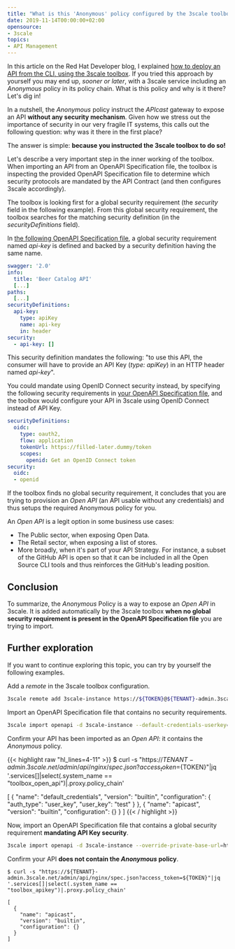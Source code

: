 ```yaml
---
title: "What is this 'Anonymous' policy configured by the 3scale toolbox?"
date: 2019-11-14T00:00:00+02:00
opensource:
- 3scale
topics:
- API Management
---
```


In this article on the Red Hat Developer blog, I explained [how to deploy an API from the CLI, using the 3scale toolbox](https://developers.redhat.com/blog/2019/07/29/3scale-toolbox-deploy-an-api-from-the-cli/).
If you tried this approach by yourself you may end up, *sooner or later*, with a 3scale service including an *Anonymous* policy in its policy chain.
What is this policy and why is it there?
Let's dig in!

<!--more-->

In a nutshell, the *Anonymous* policy instruct the *APIcast* gateway to expose an API **without any security mechanism**.
Given how we stress out the importance of security in our very fragile IT systems, this calls out the following question: why was it there in the first place?

The answer is simple: **because you instructed the 3scale toolbox to do so!**

Let's describe a very important step in the inner working of the toolbox. When importing an API from an OpenAPI Specification file, the toolbox is inspecting the provided OpenAPI Specification file to determine which security protocols are mandated by the API Contract (and then configures 3scale accordingly).

The toolbox is looking first for a global security requirement (the *security* field in the following example). From this global security requirement, the toolbox searches for the matching security definition (in the *securityDefinitions* field).

In [the following OpenAPI Specification file](https://github.com/rh-integration/3scale-toolbox-jenkins-samples/blob/master/saas-usecase-apikey/swagger.yaml), a global security requirement named *api-key* is defined and backed by a security definition having the same name.

```yaml
swagger: '2.0'
info:
  title: 'Beer Catalog API'
  [...]
paths:
  [...]
securityDefinitions:
  api-key:
    type: apiKey
    name: api-key
    in: header
security:
  - api-key: []
```

This security definition mandates the following: "to use this API, the consumer will have to provide an API Key (*type: apiKey*) in an HTTP header named *api-key*".

You could mandate using OpenID Connect security instead, by specifying the following security requirements in [your OpenAPI Specification file](https://github.com/rh-integration/3scale-toolbox-jenkins-samples/blob/master/hybrid-usecase-oidc/swagger.json), and the toolbox would configure your API in 3scale using OpenID Connect instead of API Key.

```yaml
securityDefinitions:
  oidc:
    type: oauth2,
    flow: application
    tokenUrl: https://filled-later.dummy/token
    scopes:
      openid: Get an OpenID Connect token
security:
  oidc:
  - openid
```

If the toolbox finds no global security requirement, it concludes that you are trying to provision an *Open API* (an API usable without any credentials) and thus setups the required Anonymous policy for you.

An *Open API* is a legit option in some business use cases:

- The Public sector, when exposing Open Data.
- The Retail sector, when exposing a list of stores.
- More broadly, when it's part of your API Strategy. For instance, a subset of the GitHub API is open so that it can be included in all the Open Source CLI tools and thus reinforces the GitHub's leading position.

## Conclusion

To summarize, the *Anonymous* Policy is a way to expose an *Open API* in 3scale.
It is added automatically by the 3scale toolbox **when no global security requirement is present in the OpenAPI Specification file** you are trying to import.

## Further exploration

If you want to continue exploring this topic, you can try by yourself the following examples.

Add a *remote* in the 3scale toolbox configuration.

```sh
3scale remote add 3scale-instance https://${TOKEN}@${TENANT}-admin.3scale.net
```

Import an OpenAPI Specification file that contains no security requirements.

```sh
3scale import openapi -d 3scale-instance --default-credentials-userkey=test --override-private-base-url=http://echo-api.3scale.net -t toolbox_open_api https://raw.githubusercontent.com/rh-integration/3scale-toolbox-jenkins-samples/master/hybrid-usecase-open/swagger.json
```

Confirm your API has been imported as an *Open API*: it contains the *Anonymous* policy.

{{< highlight raw "hl_lines=4-11" >}}
$ curl -s "https://${TENANT}-admin.3scale.net/admin/api/nginx/spec.json?access_token=${TOKEN}"|jq '.services[]|select(.system_name == "toolbox_open_api")|.proxy.policy_chain'

[
  {
    "name": "default_credentials",
    "version": "builtin",
    "configuration": {
      "auth_type": "user_key",
      "user_key": "test"
    }
  },
  {
    "name": "apicast",
    "version": "builtin",
    "configuration": {}
  }
]
{{< / highlight >}}

Now, import an OpenAPI Specification file that contains a global security requirement **mandating API Key security**.

```sh
3scale import openapi -d 3scale-instance --override-private-base-url=http://echo-api.3scale.net -t toolbox_apikey https://raw.githubusercontent.com/rh-integration/3scale-toolbox-jenkins-samples/master/saas-usecase-apikey/swagger.yaml
```

Confirm your API **does not contain the *Anonymous* policy**.

```raw
$ curl -s "https://${TENANT}-admin.3scale.net/admin/api/nginx/spec.json?access_token=${TOKEN}"|jq '.services[]|select(.system_name == "toolbox_apikey")|.proxy.policy_chain'

[
  {
    "name": "apicast",
    "version": "builtin",
    "configuration": {}
  }
]
```

